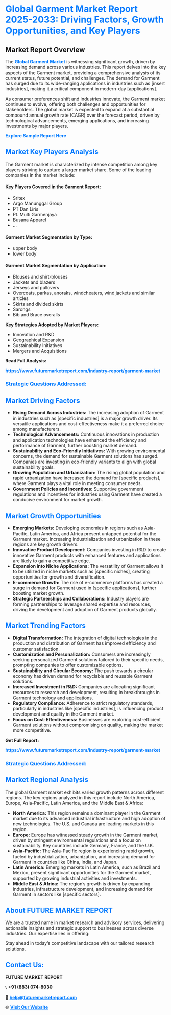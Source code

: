 <h1 style="color: #007BFF;">Global Garment Market Report 2025-2033: Driving Factors, Growth Opportunities, and Key Players</h1>

<section id="overview">
<h2>Market Report Overview</h2>
<p>The <a href="https://www.futuremarketreport.com/industry-report/garment-market" style="color: #007BFF; text-decoration: none;"><strong>Global Garment Market</strong></a> is witnessing significant growth, driven by increasing demand across various industries. This report delves into the key aspects of the Garment market, providing a comprehensive analysis of its current status, future potential, and challenges. The demand for Garment has surged due to its wide-ranging applications in industries such as [insert industries], making it a critical component in modern-day [applications].</p>
<p>As consumer preferences shift and industries innovate, the Garment market continues to evolve, offering both challenges and opportunities for stakeholders. The global market is expected to expand at a substantial compound annual growth rate (CAGR) over the forecast period, driven by technological advancements, emerging applications, and increasing investments by major players.</p>
</section>

<section id="overview">
<p><a href="https://www.futuremarketreport.com/request-sample/reportId=96698" style="color: #007BFF; text-decoration: none;"><strong>Explore Sample Report Here</strong></a></p>
</section>

<section id="key-players">
<h2 style="color: #007BFF;">Market Key Players Analysis</h2>
<p>The Garment market is characterized by intense competition among key players striving to capture a larger market share. Some of the leading companies in the market include:</p>
<h4>Key Players Covered in the Garment Report:</h4>
<ul><li>Sritex</li><li>Argo Manunggal Group</li><li>PT Dan Liris</li><li>Pt. Multi Garmenjaya</li><li>Busana Apparel</li><li>...</li></ul>
<h4>Garment Market Segmentation by Type:</h4>
<ul><li>upper body</li><li>lower body</li></ul>

<h4>Garment Market Segmentation by Application:</h4>
<ul><li>Blouses and shirt-blouses</li><li>Jackets and blazers</li><li>Jerseys and pullovers</li><li>Overcoats, parkas, anoraks, windcheaters, wind jackets and similar articles</li><li>Skirts and divided skirts</li><li>Sarongs</li><li>Bib and Brace overalls</li></ul>
<p><strong>Key Strategies Adopted by Market Players:</strong></p>
<ul>
<li>Innovation and R&D</li>
<li>Geographical Expansion</li>
<li>Sustainability Initiatives</li>
<li>Mergers and Acquisitions</li>
</ul>
</section>

<section>
<p><strong>Read Full Analysis: </strong></p><a href="https://www.futuremarketreport.com/industry-report/garment-market" style="color: #007BFF; text-decoration: none;"><strong>https://www.futuremarketreport.com/industry-report/garment-market</strong></a>
<h3 style="color: #007BFF;">Strategic Questions Addressed:</h3>
</section>

<section id="driving-factors">
<h2 style="color: #007BFF;">Market Driving Factors</h2>
<ul>
<li><strong>Rising Demand Across Industries:</strong> The increasing adoption of Garment in industries such as [specific industries] is a major growth driver. Its versatile applications and cost-effectiveness make it a preferred choice among manufacturers.</li>
<li><strong>Technological Advancements:</strong> Continuous innovations in production and application technologies have enhanced the efficiency and performance of Garment, further boosting market demand.</li>
<li><strong>Sustainability and Eco-Friendly Initiatives:</strong> With growing environmental concerns, the demand for sustainable Garment solutions has surged. Companies are investing in eco-friendly variants to align with global sustainability goals.</li>
<li><strong>Growing Population and Urbanization:</strong> The rising global population and rapid urbanization have increased the demand for [specific products], where Garment plays a vital role in meeting consumer needs.</li>
<li><strong>Government Policies and Incentives:</strong> Supportive government regulations and incentives for industries using Garment have created a conducive environment for market growth.</li>
</ul>
</section>

<section id="growth-opportunities">
<h2 style="color: #007BFF;">Market Growth Opportunities</h2>
<ul>
<li><strong>Emerging Markets:</strong> Developing economies in regions such as Asia-Pacific, Latin America, and Africa present untapped potential for the Garment market. Increasing industrialization and urbanization in these regions are key growth drivers.</li>
<li><strong>Innovative Product Development:</strong> Companies investing in R&D to create innovative Garment products with enhanced features and applications are likely to gain a competitive edge.</li>
<li><strong>Expansion into Niche Applications:</strong> The versatility of Garment allows it to be utilized in niche markets such as [specific niches], creating opportunities for growth and diversification.</li>
<li><strong>E-commerce Growth:</strong> The rise of e-commerce platforms has created a surge in demand for Garment used in [specific applications], further boosting market growth.</li>
<li><strong>Strategic Partnerships and Collaborations:</strong> Industry players are forming partnerships to leverage shared expertise and resources, driving the development and adoption of Garment products globally.</li>
</ul>
</section>

<section id="trending-factors">
<h2 style="color: #007BFF;">Market Trending Factors</h2>
<ul>
<li><strong>Digital Transformation:</strong> The integration of digital technologies in the production and distribution of Garment has improved efficiency and customer satisfaction.</li>
<li><strong>Customization and Personalization:</strong> Consumers are increasingly seeking personalized Garment solutions tailored to their specific needs, prompting companies to offer customizable options.</li>
<li><strong>Sustainability and Circular Economy:</strong> The push towards a circular economy has driven demand for recyclable and reusable Garment solutions.</li>
<li><strong>Increased Investment in R&D:</strong> Companies are allocating significant resources to research and development, resulting in breakthroughs in Garment technology and applications.</li>
<li><strong>Regulatory Compliance:</strong> Adherence to strict regulatory standards, particularly in industries like [specific industries], is influencing product development and quality in the Garment market.</li>
<li><strong>Focus on Cost-Effectiveness:</strong> Businesses are exploring cost-efficient Garment solutions without compromising on quality, making the market more competitive.</li>
</ul>
</section>

<section>
<p><strong>Get Full Report: </strong></p><a href="https://www.futuremarketreport.com/industry-report/garment-market" style="color: #007BFF; text-decoration: none;"><strong>https://www.futuremarketreport.com/industry-report/garment-market</strong></a>
<h3 style="color: #007BFF;">Strategic Questions Addressed:</h3>
</section>


<section id="regional-analysis">
<h2 style="color: #007BFF;">Market Regional Analysis</h2>
<p>The global Garment market exhibits varied growth patterns across different regions. The key regions analyzed in this report include North America, Europe, Asia-Pacific, Latin America, and the Middle East & Africa:</p>
<ul>
<li><strong>North America:</strong> This region remains a dominant player in the Garment market due to its advanced industrial infrastructure and high adoption of new technologies. The U.S. and Canada are leading markets in this region.</li>
<li><strong>Europe:</strong> Europe has witnessed steady growth in the Garment market, driven by stringent environmental regulations and a focus on sustainability. Key countries include Germany, France, and the U.K.</li>
<li><strong>Asia-Pacific:</strong> The Asia-Pacific region is experiencing rapid growth, fueled by industrialization, urbanization, and increasing demand for Garment in countries like China, India, and Japan.</li>
<li><strong>Latin America:</strong> Emerging markets in Latin America, such as Brazil and Mexico, present significant opportunities for the Garment market, supported by growing industrial activities and investments.</li>
<li><strong>Middle East & Africa:</strong> The region’s growth is driven by expanding industries, infrastructure development, and increasing demand for Garment in sectors like [specific sectors].</li>
</ul>
</section>

<footer>
<h2 style="color: #007BFF;">About FUTURE MARKET REPORT</h2>
<p>We are a trusted name in market research and advisory services, delivering actionable insights and strategic support to businesses across diverse industries. Our expertise lies in offering:</p>

<p>Stay ahead in today’s competitive landscape with our tailored research solutions.</p>

<h2 style="color: #007BFF;">Contact Us:</h2>
<p><strong>FUTURE MARKET REPORT</strong></p>
<p>📞 <strong>+91 (883) 074-8030</strong></p>
<p>📧 <strong><a href="mailto:help@futuremarketreport.com" style="color: #007BFF;">help@futuremarketreport.com</a></strong></p>
<p>🌐 <strong><a href="https://www.futuremarketreport.com/" style="color: #007BFF;">Visit Our Website</a></strong></p>
</footer>